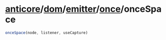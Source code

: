 # [anticore](../../../../../../#reference)/[dom](../../../#reference)/[emitter](../../#reference)/[once](../#reference)/<a name="reference">onceSpace</a>

```js
onceSpace(node, listener, useCapture)
```